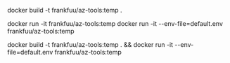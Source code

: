 docker build -t frankfuu/az-tools:temp .

docker run -it frankfuu/az-tools:temp
docker run -it --env-file=default.env frankfuu/az-tools:temp

docker build -t frankfuu/az-tools:temp . && docker run -it --env-file=default.env frankfuu/az-tools:temp